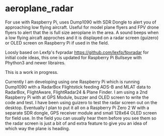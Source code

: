 # aeroplane_radar
For use with Raspberry Pi, uses Dump1090 with SDR Dongle to alert you of approaching low flying aircraft. Useful for model plane flyers and FPV drone flyers to alert that the is full size aeroplane in the area. A sound beeps when a low flying aircaft approches and it is displayed on a radar screen (guizero) or OLED screen on Raspberry Pi if used in the field.

Loosly based on Lexfp's fvpradar https://github.com/lexfp/fpvradar for initial code ideas, this one is updated for Raspberry Pi Bullseye with Phython3 and newer libraires.

This is a work in progress. 

Currently I am developing using one Raspberry Pi which is running Dump1090 with a RadarBox Flightstick feeding ADS-B and MLAT data to RadarBox, FlightAware, FlightRadar24 & Plane Finder. I am using a 2nd Raspberry Pi with at GPS Module, buzzer and OLED screen to write the code and test.  I have been using guizero to test the radar screen out on the desktop. Eventually I plan to put it all on a Raspberry Pi Zero 2 W with a separate SDR dongle, GPS receiver module and small 128x64 OLED screen for field use. In the field you can usually hear them before you see them so the radar screen is just a bit of and extra feature to give you an idea of which way the plane is heading.
